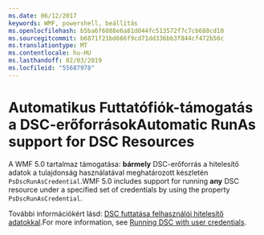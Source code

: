```yaml
---
ms.date: 06/12/2017
keywords: WMF, powershell, beállítás
ms.openlocfilehash: b5ba6f6088e6a81d044fc513572f7c7cb688cd10
ms.sourcegitcommit: b6871f21bd666f9cd71dd336bb3f844cf472b56c
ms.translationtype: MT
ms.contentlocale: hu-HU
ms.lasthandoff: 02/03/2019
ms.locfileid: "55687978"
---
```

# <a name="automatic-runas-support-for-dsc-resources"></a><span data-ttu-id="17671-102">Automatikus Futtatófiók-támogatás a DSC-erőforrások</span><span class="sxs-lookup"><span data-stu-id="17671-102">Automatic RunAs support for DSC Resources</span></span>

<span data-ttu-id="17671-103">A WMF 5.0 tartalmaz támogatása: **bármely** DSC-erőforrás a hitelesítő adatok a tulajdonság használatával meghatározott készletén `PsDscRunAsCredential`.</span><span class="sxs-lookup"><span data-stu-id="17671-103">WMF 5.0 includes support for running **any** DSC resource under a specified set of credentials by using the property `PsDscRunAsCredential`.</span></span>

<span data-ttu-id="17671-104">További információkért lásd: [DSC futtatása felhasználói hitelesítő adatokkal](https://msdn.microsoft.com/powershell/dsc/runasuser).</span><span class="sxs-lookup"><span data-stu-id="17671-104">For more information, see [Running DSC with user credentials](https://msdn.microsoft.com/powershell/dsc/runasuser).</span></span>
